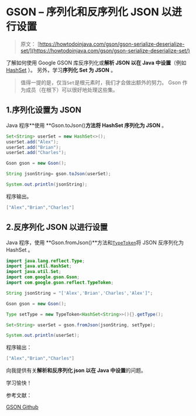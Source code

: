 # GSON – 序列化和反序列化 JSON 以进行设置

> 原文： [https://howtodoinjava.com/gson/gson-serialize-deserialize-set/](https://howtodoinjava.com/gson/gson-serialize-deserialize-set/)

了解如何使用 Google GSON 库反序列化或**解析 JSON 以在 Java 中设置**（例如 [HashSet](https://howtodoinjava.com/java/collections/java-hashset/) ）。 另外，学习**序列化 Set 为 JSON** 。

> 值得一提的是，仅当`Set`是根元素时，我们才会做出额外的努力。 Gson 作为成员（在根下）可以很好地处理这些集。

## 1.序列化设置为 JSON

Java 程序**使用 **Gson.toJson()**方法将 HashSet 序列化为 JSON** 。

```java
Set<String> userSet = new HashSet<>();
userSet.add("Alex");
userSet.add("Brian");
userSet.add("Charles");

Gson gson = new Gson(); 

String jsonString= gson.toJson(userSet);  

System.out.println(jsonString);

```

程序输出。

```java
["Alex","Brian","Charles"]

```

## 2.反序列化 JSON 以进行设置

Java 程序，使用 **Gson.fromJson()**方法和[`TypeToken`](https://static.javadoc.io/com.google.code.gson/gson/2.8.5/com/google/gson/reflect/TypeToken.html)将 JSON 反序列化为 HashSet 。

```java
import java.lang.reflect.Type;
import java.util.HashSet;
import java.util.Set;
import com.google.gson.Gson;
import com.google.gson.reflect.TypeToken;

String jsonString = "['Alex','Brian','Charles','Alex']";

Gson gson = new Gson(); 

Type setType = new TypeToken<HashSet<String>>(){}.getType();

Set<String> userSet = gson.fromJson(jsonString, setType);  

System.out.println(userSet);

```

程序输出：

```java
["Alex","Brian","Charles"]

```

向我提供有关**解析和反序列化 json 以在 Java 中设置**的问题。

学习愉快！

参考文献：

[GSON Github](https://github.com/google/gson)